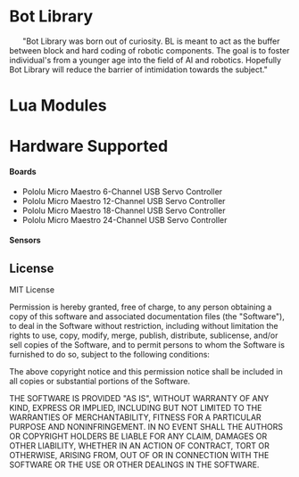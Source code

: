 # Bot Library

&nbsp;&nbsp;&nbsp;&nbsp;&nbsp;&nbsp;"Bot Library was born out of curiosity. BL is meant to act as the buffer between block and hard coding of robotic components. The goal is to foster individual's from a younger age into the field of AI and robotics. Hopefully Bot Library will reduce the barrier of intimidation towards the subject."

# Lua Modules


# Hardware Supported

#### Boards
* Pololu Micro Maestro 6-Channel USB Servo Controller
* Pololu Micro Maestro 12-Channel USB Servo Controller 
* Pololu Micro Maestro 18-Channel USB Servo Controller 
* Pololu Micro Maestro 24-Channel USB Servo Controller 

#### Sensors
 


## License

MIT License

Permission is hereby granted, free of charge, to any person obtaining
a copy of this software and associated documentation files (the
"Software"), to deal in the Software without restriction, including
without limitation the rights to use, copy, modify, merge, publish,
distribute, sublicense, and/or sell copies of the Software, and to
permit persons to whom the Software is furnished to do so, subject to
the following conditions:

The above copyright notice and this permission notice shall be
included in all copies or substantial portions of the Software.

THE SOFTWARE IS PROVIDED "AS IS", WITHOUT WARRANTY OF ANY KIND,
EXPRESS OR IMPLIED, INCLUDING BUT NOT LIMITED TO THE WARRANTIES OF
MERCHANTABILITY, FITNESS FOR A PARTICULAR PURPOSE AND
NONINFRINGEMENT. IN NO EVENT SHALL THE AUTHORS OR COPYRIGHT HOLDERS BE
LIABLE FOR ANY CLAIM, DAMAGES OR OTHER LIABILITY, WHETHER IN AN ACTION
OF CONTRACT, TORT OR OTHERWISE, ARISING FROM, OUT OF OR IN CONNECTION
WITH THE SOFTWARE OR THE USE OR OTHER DEALINGS IN THE SOFTWARE.
